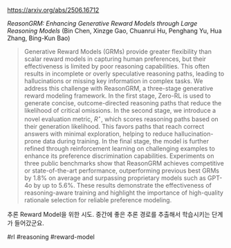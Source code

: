https://arxiv.org/abs/2506.16712

*ReasonGRM: Enhancing Generative Reward Models through Large Reasoning Models* (Bin Chen, Xinzge Gao, Chuanrui Hu, Penghang Yu, Hua Zhang, Bing-Kun Bao)

> Generative Reward Models (GRMs) provide greater flexibility than scalar reward models in capturing human preferences, but their effectiveness is limited by poor reasoning capabilities. This often results in incomplete or overly speculative reasoning paths, leading to hallucinations or missing key information in complex tasks. We address this challenge with ReasonGRM, a three-stage generative reward modeling framework. In the first stage, Zero-RL is used to generate concise, outcome-directed reasoning paths that reduce the likelihood of critical omissions. In the second stage, we introduce a novel evaluation metric, $R^\star$, which scores reasoning paths based on their generation likelihood. This favors paths that reach correct answers with minimal exploration, helping to reduce hallucination-prone data during training. In the final stage, the model is further refined through reinforcement learning on challenging examples to enhance its preference discrimination capabilities. Experiments on three public benchmarks show that ReasonGRM achieves competitive or state-of-the-art performance, outperforming previous best GRMs by 1.8\% on average and surpassing proprietary models such as GPT-4o by up to 5.6\%. These results demonstrate the effectiveness of reasoning-aware training and highlight the importance of high-quality rationale selection for reliable preference modeling.

추론 Reward Model을 위한 시도. 중간에 좋은 추론 경로를 추출해서 학습시키는 단계가 들어갔군요.

#rl #reasoning #reward-model 